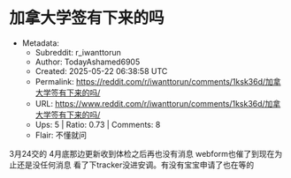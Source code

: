 # 加拿大学签有下来的吗

- Metadata:
  - Subreddit: r_iwanttorun
  - Author: TodayAshamed6905
  - Created: 2025-05-22 06:38:58 UTC
  - Permalink: https://reddit.com/r/iwanttorun/comments/1ksk36d/加拿大学签有下来的吗/
  - URL: https://www.reddit.com/r/iwanttorun/comments/1ksk36d/加拿大学签有下来的吗/
  - Ups: 5 | Ratio: 0.73 | Comments: 8
  - Flair: 不懂就问


3月24交的 4月底那边更新收到体检之后再也没有消息
webform也催了到现在为止还是没任何消息
看了下tracker没进安调。有没有宝宝申请了也在等的

